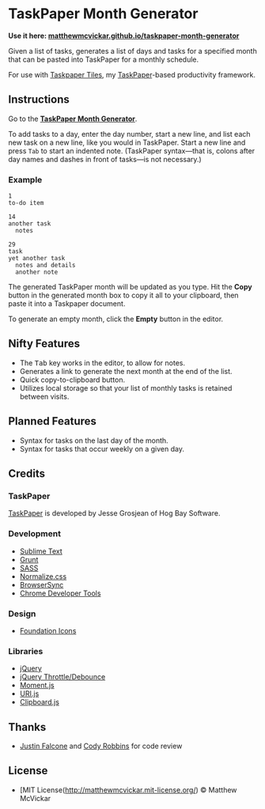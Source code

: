 # TaskPaper Month Generator

**Use it here: [matthewmcvickar.github.io/taskpaper-month-generator](http://matthewmcvickar.github.io/taskpaper-month-generator)**

Given a list of tasks, generates a list of days and tasks for a specified month that can be pasted into TaskPaper for a monthly schedule.

For use with [Taskpaper Tiles](https://github.com/matthewmcvickar/taskpapertiles), my [TaskPaper](http://www.hogbaysoftware.com/products/taskpaper)-based productivity framework.


## Instructions

Go to the **[TaskPaper Month Generator](http://matthewmcvickar.github.io/taskpaper-month-generator)**.

To add tasks to a day, enter the day number, start a new line, and list each new task on a new line, like you would in TaskPaper. Start a new line and press `Tab` to start an indented note. (TaskPaper syntax—that is, colons after day names and dashes in front of tasks—is not necessary.)

### Example

```
1
to-do item

14
another task
  notes

29
task
yet another task
  notes and details
  another note
```

The generated TaskPaper month will be updated as you type. Hit the **Copy** button in the generated month box to copy it all to your clipboard, then paste it into a Taskpaper document.

To generate an empty month, click the **Empty** button in the editor.


## Nifty Features

- The <kbd>Tab</kbd> key works in the editor, to allow for notes.
- Generates a link to generate the next month at the end of the list.
- Quick copy-to-clipboard button.
- Utilizes local storage so that your list of monthly tasks is retained between visits.


## Planned Features

- Syntax for tasks on the last day of the month.
- Syntax for tasks that occur weekly on a given day.


## Credits

### TaskPaper

[TaskPaper](http://www.hogbaysoftware.com/products/taskpaper) is developed by Jesse Grosjean of Hog Bay Software.

### Development

- [Sublime Text](http://www.sublimetext.com/)
- [Grunt](http://gruntjs.com/)
- [SASS](http://sass-lang.com/)
- [Normalize.css](https://necolas.github.io/normalize.css/)
- [BrowserSync](http://www.browsersync.io/)
- [Chrome Developer Tools](https://developer.chrome.com/devtools)

### Design

- [Foundation Icons](http://zurb.com/playground/foundation-icon-fonts-3)

### Libraries

- [jQuery](http://jquery.com/)
- [jQuery Throttle/Debounce](https://github.com/cowboy/jquery-throttle-debounce)
- [Moment.js](http://momentjs.com/)
- [URI.js](https://medialize.github.io/URI.js/)
- [Clipboard.js](https://zenorocha.github.io/clipboard.js/)


## Thanks

- [Justin Falcone](http://github.com/modernserf) and [Cody Robbins](http://github.com/codyrobbins) for code review


## License

- [MIT License(http://matthewmcvickar.mit-license.org/) © Matthew McVickar
